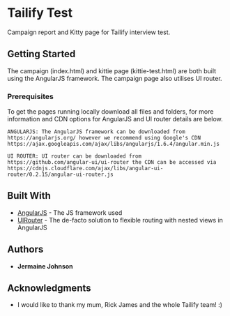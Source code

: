 # Tailify Test

Campaign report and Kitty page for Tailify interview test.

## Getting Started

The campaign (index.html) and kittie page (kittie-test.html) are both built using the AngularJS framework. The campaign page also utilises UI router.

### Prerequisites

To get the pages running locally download all files and folders, for more information and CDN options for AngularJS and UI router details are below.


```
ANGULARJS: The AngularJS framework can be downloaded from https://angularjs.org/ however we recommend using Google's CDN https://ajax.googleapis.com/ajax/libs/angularjs/1.6.4/angular.min.js
```

```
UI ROUTER: UI router can be downloaded from https://github.com/angular-ui/ui-router the CDN can be accessed via https://cdnjs.cloudflare.com/ajax/libs/angular-ui-router/0.2.15/angular-ui-router.js
```


## Built With

* [AngularJS](https://angularjs.org/) - The JS framework used
* [UIRouter](https://github.com/angular-ui/ui-router) - The de-facto solution to flexible routing with nested views in AngularJS
 

## Authors

* **Jermaine Johnson** 


## Acknowledgments

* I would like to thank my mum, Rick James and the whole Tailify team! :)
